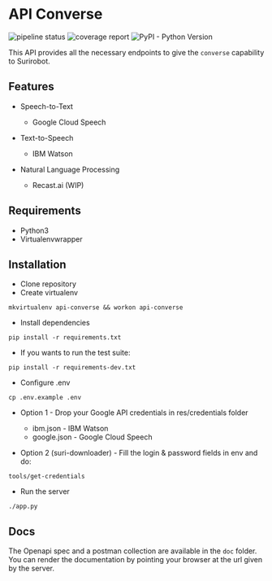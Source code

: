 # API Converse

![pipeline status](https://gitlab.kozlek.net/surirobot/api-converse/badges/master/pipeline.svg)
![coverage report](https://gitlab.kozlek.net/surirobot/api-converse/badges/master/coverage.svg)
![PyPI - Python Version](https://img.shields.io/badge/python-3.6-blue.svg)

This API provides all the necessary endpoints to give the `converse` capability to Surirobot. 

## Features

* Speech-to-Text
  * Google Cloud Speech
 
* Text-to-Speech
  * IBM Watson
  
* Natural Language Processing
  * Recast.ai (WIP)

## Requirements

* Python3
* Virtualenvwrapper 

## Installation 

* Clone repository 
* Create virtualenv
```shell
mkvirtualenv api-converse && workon api-converse
```

* Install dependencies
```shell
pip install -r requirements.txt
```

* If you wants to run the test suite:
```shell
pip install -r requirements-dev.txt
```


* Configure .env
```shell
cp .env.example .env
```

* Option 1 - Drop your Google API credentials in res/credentials folder
  * ibm.json - IBM Watson
  * google.json - Google Cloud Speech
 
* Option 2 (suri-downloader) -  Fill the login & password fields in env and do:
```shell
tools/get-credentials
```
  
* Run the server
```shell
./app.py
```

## Docs

The Openapi spec and a postman collection are available in the `doc` folder.
You can render the documentation by pointing your browser at the url given by the server.